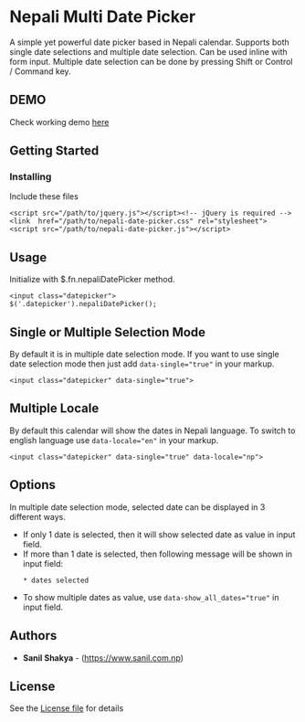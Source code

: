 # Nepali Multi Date Picker
A simple yet powerful date picker based in Nepali calendar. Supports both single date selections and multiple date selection. Can be used inline with form input. Multiple date selection can be done by pressing Shift or Control / Command key.

## DEMO

Check working demo <a href="https://sonill.github.io/Nepali-Multi-Date-Picker/">here</a>

## Getting Started

### Installing

Include these files

```
<script src="/path/to/jquery.js"></script><!-- jQuery is required -->
<link  href="/path/to/nepali-date-picker.css" rel="stylesheet">
<script src="/path/to/nepali-date-picker.js"></script>
```

## Usage

Initialize with $.fn.nepaliDatePicker method.

```
<input class="datepicker">
$('.datepicker').nepaliDatePicker();
```

## Single or Multiple Selection Mode

By default it is in multiple date selection mode. If you want to use single date selection mode then just add ```data-single="true"``` in your markup.

```
<input class="datepicker" data-single="true">
```

## Multiple Locale

By default this calendar will show the dates in Nepali language. To switch to english language use  ```data-locale="en"``` in your markup.

```
<input class="datepicker" data-single="true" data-locale="np">
```

## Options

In multiple date selection mode, selected date can be displayed in 3 different ways.
* If only 1 date is selected, then it will show selected date as value in input field.
* If more than 1 date is selected, then following message will be shown in input field:
  ````
  * dates selected
  ````
* To show multiple dates as value, use ````data-show_all_dates="true"```` in input field.


## Authors

* **Sanil Shakya** - (https://www.sanil.com.np)


## License

See the <a href="https://github.com/sonill/Nepali-Multi-Date-Picker/blob/master/LICENSE">License file</a> for details
